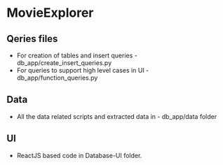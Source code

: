 # MovieExplorer

## Qeries files
  * For creation of tables and insert queries - db_app/create_insert_queries.py
  * For queries to support high level cases in UI - db_app/function_queries.py
## Data
 * All the data related scripts and extracted data in - db_app/data folder
 
## UI
  * ReactJS based code in Database-UI folder.
